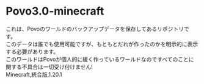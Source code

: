 # Povo3.0-minecraft
これは、Povoのワールドのバックアップデータを保存してあるリポジトリです。  
このデータは誰でも使用可能ですが、もともとだれが作ったのかを明示的に表示する必要があります。  
このワールドはPovoが個人的に緩く作っているワールドなのですべてのことに関する不具合は一切受け付けません!  
Minecraft,統合版,1.20.1
